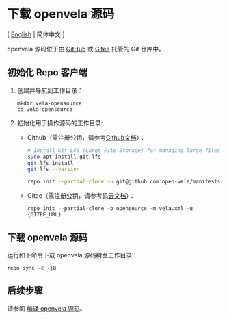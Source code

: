 # 下载 openvela 源码

\[ [English](Download_Vela_sources.md) | 简体中文 \]

openvela 源码位于由 [GitHub](https://github.com/open-Vela) 或 [Gitee](https://gitee.com/open-vela) 托管的 Git 仓库中。

## 初始化 Repo 客户端

1. 创建并导航到工作目录：

    ```
    mkdir vela-opensource
    cd vela-opensource
    ```

2. 初始化用于操作源码的工作目录:

    - Github（需注册公钥，请参考[Github文档](https://docs.github.com/en/authentication/connecting-to-github-with-ssh/adding-a-new-ssh-key-to-your-github-account)）：

        ``` bash
        # Install Git LFS (Large File Storage) for managing large files
        sudo apt install git-lfs
        git lfs install
        git lfs --version

        repo init --partial-clone -u git@github.com:open-vela/manifests.git -b dev -m openvela.xml --git-lfs
        ```

    - Gitee（需注册公钥，请参考[码云文档](https://gitee.com/help/articles/4191)）：

        ```
        repo init --partial-clone -b opensource -m vela.xml -u {GITEE_URL}
        ```

## 下载 openvela 源码

运行如下命令下载 openvela 源码树至工作目录：

```
repo sync -c -j8
```

## 后续步骤

请参阅 [编译 openvela 源码](./Build_Vela_from_sources_zh-cn.md)。
